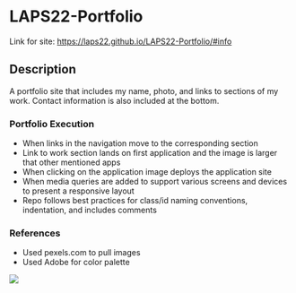 # LAPS22-Portfolio

Link for site: https://laps22.github.io/LAPS22-Portfolio/#info

## Description
A portfolio site that includes my name, photo, and links to sections of my work. Contact information is also included at the bottom.

### Portfolio Execution
* When links in the navigation move to the corresponding section
* Link to work section lands on first application and the image is larger that other mentioned apps
* When clicking on the application image deploys the application site
* When media queries are added to support various screens and devices to present a responsive layout
* Repo follows best practices for class/id naming conventions, indentation, and includes comments


### References
* Used pexels.com to pull images
* Used Adobe for color palette
<img src="assets/images/AdobeColor-Paleta1.jpg">

